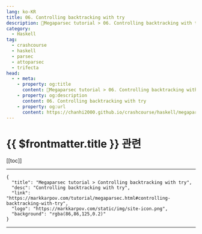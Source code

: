 ```yaml
---
lang: ko-KR
title: 06. Controlling backtracking with try
description: 🐑Megaparsec tutorial > 06. Controlling backtracking with try
category:
  - Haskell
tag: 
  - crashcourse
  - haskell
  - parsec
  - attoparsec
  - trifecta
head:
  - - meta:
    - property: og:title
      content: 🐑Megaparsec tutorial > 06. Controlling backtracking with try
    - property: og:description
      content: 06. Controlling backtracking with try
    - property: og:url
      content: https://chanhi2000.github.io/crashcourse/haskell/megaparsec/06.html
---
```


# {{ $frontmatter.title }} 관련

[[toc]]

---

```component VPCard
{
  "title": "Megaparsec tutorial > Controlling backtracking with try",
  "desc": "Controlling backtracking with try",
  "link": "https://markkarpov.com/tutorial/megaparsec.html#controlling-backtracking-with-try",
  "logo": "https://markkarpov.com/static/img/site-icon.png",
  "background": "rgba(86,86,125,0.2)"
}
```

---

<TagLinks />